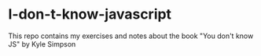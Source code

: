 # I-don-t-know-javascript
This repo contains my exercises and notes about the book "You don't know JS" by Kyle Simpson
